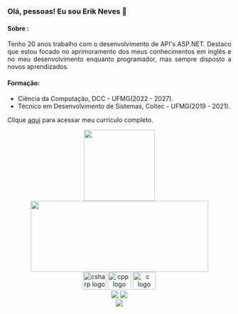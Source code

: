 ###  Olá, pessoas! Eu sou Erik Neves 👋

#### Sobre :
<div align="justify"> 
Tenho 20 anos trabalho com o desenvolvimento de API's ASP.NET. Destaco que estou focado no aprimoramento dos meus conhecimentos em inglês e no meu desenvolvimento enquanto programador, mas sempre disposto a novos aprendizados.
</div> 

#### Formação:
- Ciência da Computação, DCC - UFMG(2022 - 2027).
- Técnico em Desenvolvimento de Sistemas, Coltec - UFMG(2019 - 2021).

Clique <a href="https://drive.google.com/file/d/1Gp9Qh9v_nxu_VdIrjDkBzy9HjhpOQHlx/view?usp=sharing">aqui</a> para acessar meu currículo completo.
  
<div align="center">
  <a href="https://github.com/erikneves04">
    <img height="160em" src="http://github-readme-streak-stats.herokuapp.com?user=erikneves04&theme=dracula&date_format=j%20M%5B%20Y%5D"/>
    <img height="160em" width = "400" src="https://github-readme-stats.vercel.app/api/top-langs/?username=erikneves04&layout=compact&langs_count=7&theme=dracula"/>
  </a>
</div>

<div align="center">
  <img src="https://cdn.jsdelivr.net/gh/devicons/devicon/icons/csharp/csharp-original.svg" height="40" width="52" alt="csharp logo"  />
  <img src="https://www.svgrepo.com/show/373528/cpp3.svg" height="40" width="52" alt="cpp logo"  />
  <img src="https://cdn.jsdelivr.net/gh/devicons/devicon/icons/c/c-original.svg" height="40" width="52" alt="c logo"  />
</div>
  
<div align="center"> 
    <a href = "mailto:erikrrn04@gmail.com"><img src="https://img.shields.io/badge/-Gmail-%23333?style=for-the-badge&logo=gmail&logoColor=white" target="_blank"></a>
    <a href="https://www.linkedin.com/in/erik-neves/" target="_blank"><img src="https://img.shields.io/badge/-LinkedIn-%230077B5?style=for-the-badge&logo=linkedin&logoColor=white" target="_blank"></a> 
</div>

<div align="center">
  <img src="https://profile-counter.glitch.me/erikneves04/count.svg?"  />
</div>
